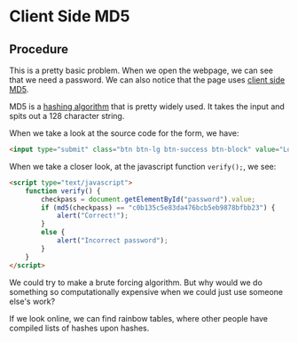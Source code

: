 # Client Side MD5

## Procedure

This is a pretty basic problem. When we open the webpage, we can see that we need a password.
We can also notice that the page uses [client side](https://en.wikipedia.org/wiki/Client-side) [MD5](https://en.wikipedia.org/wiki/MD5).

MD5 is a [hashing algorithm](https://en.wikipedia.org/wiki/Hash_function) that is pretty widely used.
It takes the input and spits out a 128 character string.

When we take a look at the source code for the form, we have:
```html
<input type="submit" class="btn btn-lg btn-success btn-block" value="Log In" onclick="verify(); return False;">
```

When we take a closer look, at the javascript function `verify();`, we see:

```html
<script type="text/javascript">
    function verify() {
        checkpass = document.getElementById("password").value;
        if (md5(checkpass) == "c0b135c5e83da476bcb5eb9878bfbb23") {
            alert("Correct!");
        }
        else {
            alert("Incorrect password");
        }
    }
</script>
```

We could try to make a brute forcing algorithm.
But why would we do something so computationally expensive when we could just use someone else's work?

If we look online, we can find rainbow tables, where other people have compiled lists of hashes upon hashes.
